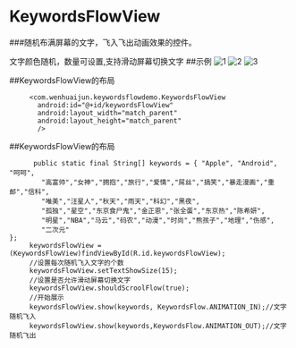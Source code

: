 # KeywordsFlowView
###随机布满屏幕的文字，飞入飞出动画效果的控件。

文字颜色随机，数量可设置,支持滑动屏幕切换文字
##示例
![1](https://github.com/wenhuaijun/KeywordsFlowView/blob/master/introduce/S60225-134045.jpg " ")
![2](https://github.com/wenhuaijun/KeywordsFlowView/blob/master/introduce/S60225-135726.jpg " ")
![3](https://github.com/wenhuaijun/KeywordsFlowView/blob/master/introduce/S60225-135738.jpg " ")

##KeywordsFlowView的布局

         <com.wenhuaijun.keywordsflowdemo.KeywordsFlowView
           android:id="@+id/keywordsFlowView"
           android:layout_width="match_parent"
           android:layout_height="match_parent"
           />
##KeywordsFlowView的布局

          public static final String[] keywords = { "Apple", "Android", "呵呵",
            "高富帅","女神","拥抱","旅行","爱情","屌丝","搞笑","暴走漫画","重邮","信科",
            "唯美","汪星人","秋天","雨天","科幻","黑夜",
            "孤独","星空","东京食尸鬼","金正恩","张全蛋","东京热","陈希妍",
            "明星","NBA","马云","码农","动漫","时尚","熊孩子","地理","伤感",
            "二次元"
    };
         keywordsFlowView = (KeywordsFlowView)findViewById(R.id.keywordsFlowView);
         //设置每次随机飞入文字的个数
         keywordsFlowView.setTextShowSize(15);
         //设置是否允许滑动屏幕切换文字
         keywordsFlowView.shouldScroolFlow(true);
         //开始展示
         keywordsFlowView.show(keywords, KeywordsFlow.ANIMATION_IN);//文字随机飞入
         keywordsFlowView.show(keywords,KeywordsFlow.ANIMATION_OUT);//文字随机飞出
   
   

